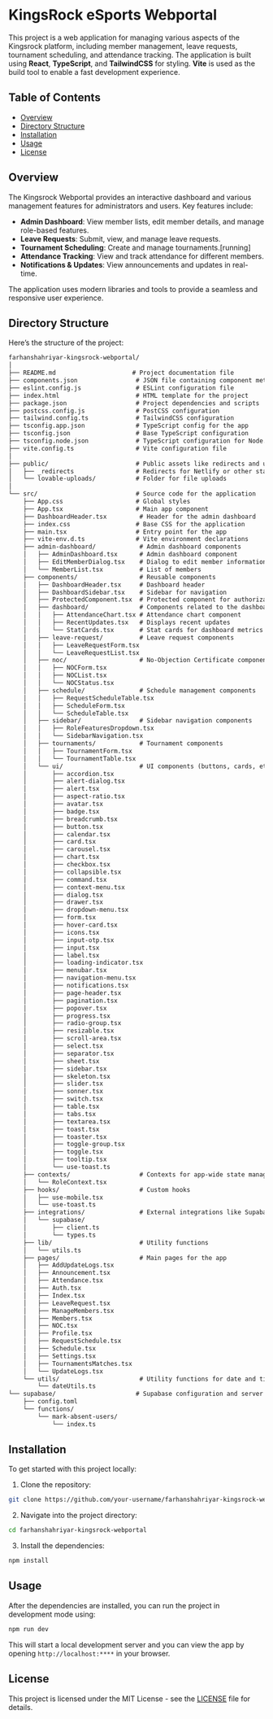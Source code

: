 # KingsRock eSports Webportal

This project is a web application for managing various aspects of the Kingsrock platform, including member management, leave requests, tournament scheduling, and attendance tracking. The application is built using **React**, **TypeScript**, and **TailwindCSS** for styling. **Vite** is used as the build tool to enable a fast development experience.

## Table of Contents

- [Overview](#overview)
- [Directory Structure](#directory-structure)
- [Installation](#installation)
- [Usage](#usage)
- [License](#license)

## Overview

The Kingsrock Webportal provides an interactive dashboard and various management features for administrators and users. Key features include:

- **Admin Dashboard**: View member lists, edit member details, and manage role-based features.
- **Leave Requests**: Submit, view, and manage leave requests.
- **Tournament Scheduling**: Create and manage tournaments.[running]
- **Attendance Tracking**: View and track attendance for different members.
- **Notifications & Updates**: View announcements and updates in real-time.
  
The application uses modern libraries and tools to provide a seamless and responsive user experience.

## Directory Structure

Here’s the structure of the project:

```markdown
farhanshahriyar-kingsrock-webportal/
│
├── README.md                     # Project documentation file
├── components.json                # JSON file containing component metadata
├── eslint.config.js               # ESLint configuration file
├── index.html                     # HTML template for the project
├── package.json                   # Project dependencies and scripts
├── postcss.config.js              # PostCSS configuration
├── tailwind.config.ts             # TailwindCSS configuration
├── tsconfig.app.json              # TypeScript config for the app
├── tsconfig.json                  # Base TypeScript configuration
├── tsconfig.node.json             # TypeScript configuration for Node.js
├── vite.config.ts                 # Vite configuration file
│
├── public/                        # Public assets like redirects and uploads
│   ├── _redirects                 # Redirects for Netlify or other static hosts
│   └── lovable-uploads/           # Folder for file uploads
│
└── src/                           # Source code for the application
    ├── App.css                    # Global styles
    ├── App.tsx                    # Main app component
    ├── DashboardHeader.tsx         # Header for the admin dashboard
    ├── index.css                  # Base CSS for the application
    ├── main.tsx                   # Entry point for the app
    ├── vite-env.d.ts              # Vite environment declarations
    ├── admin-dashboard/            # Admin dashboard components
    │   ├── AdminDashboard.tsx      # Admin dashboard component
    │   ├── EditMemberDialog.tsx    # Dialog to edit member information
    │   └── MemberList.tsx          # List of members
    ├── components/                 # Reusable components
    │   ├── DashboardHeader.tsx     # Dashboard header
    │   ├── DashboardSidebar.tsx    # Sidebar for navigation
    │   ├── ProtectedComponent.tsx  # Protected component for authorization
    │   ├── dashboard/              # Components related to the dashboard
    │   │   ├── AttendanceChart.tsx # Attendance chart component
    │   │   ├── RecentUpdates.tsx   # Displays recent updates
    │   │   └── StatCards.tsx       # Stat cards for dashboard metrics
    │   ├── leave-request/          # Leave request components
    │   │   ├── LeaveRequestForm.tsx
    │   │   └── LeaveRequestList.tsx
    │   ├── noc/                    # No-Objection Certificate components
    │   │   ├── NOCForm.tsx
    │   │   ├── NOCList.tsx
    │   │   └── NOCStatus.tsx
    │   ├── schedule/               # Schedule management components
    │   │   ├── RequestScheduleTable.tsx
    │   │   ├── ScheduleForm.tsx
    │   │   └── ScheduleTable.tsx
    │   ├── sidebar/                # Sidebar navigation components
    │   │   ├── RoleFeaturesDropdown.tsx
    │   │   └── SidebarNavigation.tsx
    │   ├── tournaments/            # Tournament components
    │   │   ├── TournamentForm.tsx
    │   │   └── TournamentTable.tsx
    │   └── ui/                     # UI components (buttons, cards, etc.)
    │       ├── accordion.tsx
    │       ├── alert-dialog.tsx
    │       ├── alert.tsx
    │       ├── aspect-ratio.tsx
    │       ├── avatar.tsx
    │       ├── badge.tsx
    │       ├── breadcrumb.tsx
    │       ├── button.tsx
    │       ├── calendar.tsx
    │       ├── card.tsx
    │       ├── carousel.tsx
    │       ├── chart.tsx
    │       ├── checkbox.tsx
    │       ├── collapsible.tsx
    │       ├── command.tsx
    │       ├── context-menu.tsx
    │       ├── dialog.tsx
    │       ├── drawer.tsx
    │       ├── dropdown-menu.tsx
    │       ├── form.tsx
    │       ├── hover-card.tsx
    │       ├── icons.tsx
    │       ├── input-otp.tsx
    │       ├── input.tsx
    │       ├── label.tsx
    │       ├── loading-indicator.tsx
    │       ├── menubar.tsx
    │       ├── navigation-menu.tsx
    │       ├── notifications.tsx
    │       ├── page-header.tsx
    │       ├── pagination.tsx
    │       ├── popover.tsx
    │       ├── progress.tsx
    │       ├── radio-group.tsx
    │       ├── resizable.tsx
    │       ├── scroll-area.tsx
    │       ├── select.tsx
    │       ├── separator.tsx
    │       ├── sheet.tsx
    │       ├── sidebar.tsx
    │       ├── skeleton.tsx
    │       ├── slider.tsx
    │       ├── sonner.tsx
    │       ├── switch.tsx
    │       ├── table.tsx
    │       ├── tabs.tsx
    │       ├── textarea.tsx
    │       ├── toast.tsx
    │       ├── toaster.tsx
    │       ├── toggle-group.tsx
    │       ├── toggle.tsx
    │       ├── tooltip.tsx
    │       └── use-toast.ts
    ├── contexts/                   # Contexts for app-wide state management
    │   └── RoleContext.tsx
    ├── hooks/                      # Custom hooks
    │   ├── use-mobile.tsx
    │   └── use-toast.ts
    ├── integrations/               # External integrations like Supabase
    │   └── supabase/
    │       ├── client.ts
    │       └── types.ts
    ├── lib/                        # Utility functions
    │   └── utils.ts
    ├── pages/                      # Main pages for the app
    │   ├── AddUpdateLogs.tsx
    │   ├── Announcement.tsx
    │   ├── Attendance.tsx
    │   ├── Auth.tsx
    │   ├── Index.tsx
    │   ├── LeaveRequest.tsx
    │   ├── ManageMembers.tsx
    │   ├── Members.tsx
    │   ├── NOC.tsx
    │   ├── Profile.tsx
    │   ├── RequestSchedule.tsx
    │   ├── Schedule.tsx
    │   ├── Settings.tsx
    │   ├── TournamentsMatches.tsx
    │   └── UpdateLogs.tsx
    └── utils/                      # Utility functions for date and time
        └── dateUtils.ts
└── supabase/                      # Supabase configuration and server functions
    ├── config.toml
    └── functions/
        └── mark-absent-users/
            └── index.ts
```

## Installation

To get started with this project locally:

1. Clone the repository:

```bash
git clone https://github.com/your-username/farhanshahriyar-kingsrock-webportal.git
```

2. Navigate into the project directory:

```bash
cd farhanshahriyar-kingsrock-webportal
```

3. Install the dependencies:

```bash
npm install
```

## Usage

After the dependencies are installed, you can run the project in development mode using:

```bash
npm run dev
```

This will start a local development server and you can view the app by opening `http://localhost:****` in your browser.

## License

This project is licensed under the MIT License - see the [LICENSE](LICENSE) file for details.
```
